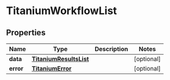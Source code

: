 

# TitaniumWorkflowList


## Properties

| Name | Type | Description | Notes |
|------------ | ------------- | ------------- | -------------|
|**data** | [**TitaniumResultsList**](TitaniumResultsList.md) |  |  [optional] |
|**error** | [**TitaniumError**](TitaniumError.md) |  |  [optional] |



